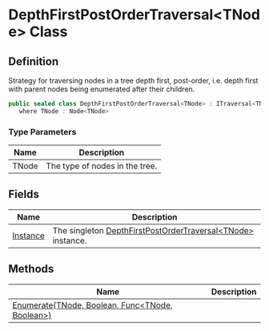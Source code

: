 # DepthFirstPostOrderTraversal&lt;TNode&gt; Class
## Definition

Strategy for traversing nodes in a tree depth first, post-order, i.e. depth first with parent nodes being enumerated after their children.

```c#
public sealed class DepthFirstPostOrderTraversal<TNode> : ITraversal<TNode>
   where TNode : Node<TNode>
```

### Type Parameters

| Name | Description |
| ---- | ----------- |
| TNode | The type of nodes in the tree. |

## Fields

| Name | Description |
| ---- | ----------- |
| [Instance](MrKWatkins.Ast.Traversal.DepthFirstPostOrderTraversal-1.Instance.md) | The singleton [DepthFirstPostOrderTraversal&lt;TNode&gt;](MrKWatkins.Ast.Traversal.DepthFirstPostOrderTraversal-1.md) instance. |

## Methods

| Name | Description |
| ---- | ----------- |
| [Enumerate(TNode, Boolean, Func&lt;TNode, Boolean&gt;)](MrKWatkins.Ast.Traversal.DepthFirstPostOrderTraversal-1.Enumerate.md) |  |

